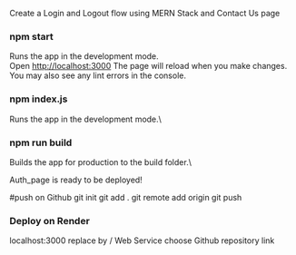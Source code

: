 Create a Login and Logout flow using MERN Stack and Contact Us page
### npm start

Runs the app in the development mode.\
Open [http://localhost:3000](http://localhost:3000) 
The page will reload when you make changes.\
You may also see any lint errors in the console.

### npm index.js
Runs the app in the development mode.\

### npm run build
Builds the app for production to the build folder.\

Auth_page is ready to be deployed!

#push on Github
git init
git add .
git remote add origin <github repo link>
git push

### Deploy on Render
localhost:3000 replace by /
Web Service
choose Github repository link